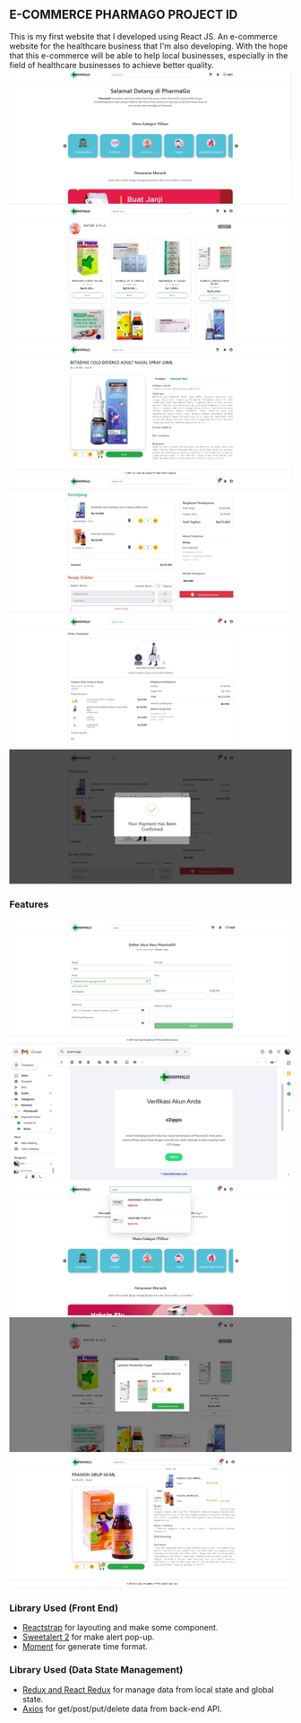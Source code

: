 ## E-COMMERCE PHARMAGO PROJECT ID

This is my first website that I developed using React JS. An e-commerce website for the healthcare business that I'm also developing. With the hope that this e-commerce will be able to help local businesses, especially in the field of healthcare businesses to achieve better quality.
!["landingpage"](imgreadme/Homepage.JPG)
!["collection"](imgreadme/Product.JPG)
!["detail"](imgreadme/productdetail.JPG)
!["Cart"](imgreadme/cart2.JPG)
!["invoice"](imgreadme/invoice.JPG)
!["payment"](imgreadme/confirmpay.JPG)

### Features 
!["register"](imgreadme/register.JPG)
!["verification"](imgreadme/verification.JPG)
!["search"](imgreadme/search.JPG)
!["quickbuy"](imgreadme/quickbuy.JPG)
!["cartPreview"](imgreadme/cartpreview.JPG)



### Library Used (Front End)
- [Reactstrap](https://reactstrap.github.io/) for layouting and make some component.
- [Sweetalert 2](https://sweetalert2.github.io/) for make alert pop-up.
- [Moment](https://momentjs.com/) for generate time format.

### Library Used (Data State Management)
- [Redux and React Redux](https://redux.js.org/) for manage data from local state and global state.
- [Axios](https://www.npmjs.com/package/axios) for get/post/put/delete data from back-end API.


